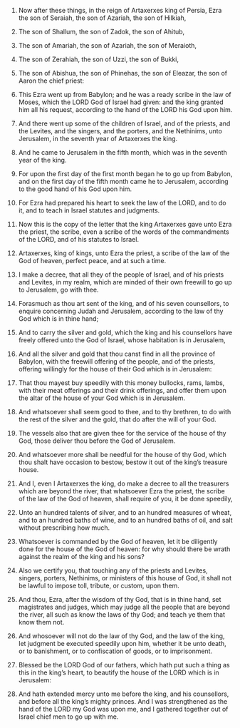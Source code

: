 1. Now after these things, in the reign of Artaxerxes king of Persia,
Ezra the son of Seraiah, the son of Azariah, the son of Hilkiah,

2. The son of Shallum, the son of Zadok, the son of Ahitub,

3. The son
of Amariah, the son of Azariah, the son of Meraioth,

4. The son of
Zerahiah, the son of Uzzi, the son of Bukki,

5. The son of Abishua,
the son of Phinehas, the son of Eleazar, the son of Aaron the chief
priest:

6. This Ezra went up from Babylon; and he was a ready scribe
in the law of Moses, which the LORD God of Israel had given: and the
king granted him all his request, according to the hand of the LORD
his God upon him.

7. And there went up some of the children of Israel, and of the
priests, and the Levites, and the singers, and the porters, and the
Nethinims, unto Jerusalem, in the seventh year of Artaxerxes the king.

8. And he came to Jerusalem in the fifth month, which was in the
seventh year of the king.

9. For upon the first day of the first month began he to go up from
Babylon, and on the first day of the fifth month came he to Jerusalem,
according to the good hand of his God upon him.

10. For Ezra had prepared his heart to seek the law of the LORD, and
to do it, and to teach in Israel statutes and judgments.

11. Now this is the copy of the letter that the king Artaxerxes gave
unto Ezra the priest, the scribe, even a scribe of the words of the
commandments of the LORD, and of his statutes to Israel.

12. Artaxerxes, king of kings, unto Ezra the priest, a scribe of the
law of the God of heaven, perfect peace, and at such a time.

13. I make a decree, that all they of the people of Israel, and of
his priests and Levites, in my realm, which are minded of their own
freewill to go up to Jerusalem, go with thee.

14. Forasmuch as thou art sent of the king, and of his seven
counsellors, to enquire concerning Judah and Jerusalem, according to
the law of thy God which is in thine hand;

15. And to carry the
silver and gold, which the king and his counsellors have freely
offered unto the God of Israel, whose habitation is in Jerusalem,

16. And all the silver and gold that thou canst find in all the province
of Babylon, with the freewill offering of the people, and of the
priests, offering willingly for the house of their God which is in
Jerusalem:

17. That thou mayest buy speedily with this money
bullocks, rams, lambs, with their meat offerings and their drink
offerings, and offer them upon the altar of the house of your God
which is in Jerusalem.

18. And whatsoever shall seem good to thee, and to thy brethren, to
do with the rest of the silver and the gold, that do after the will of
your God.

19. The vessels also that are given thee for the service of the house
of thy God, those deliver thou before the God of Jerusalem.

20. And whatsoever more shall be needful for the house of thy God,
which thou shalt have occasion to bestow, bestow it out of the king’s
treasure house.

21. And I, even I Artaxerxes the king, do make a decree to all the
treasurers which are beyond the river, that whatsoever Ezra the
priest, the scribe of the law of the God of heaven, shall require of
you, it be done speedily,

22. Unto an hundred talents of silver, and
to an hundred measures of wheat, and to an hundred baths of wine, and
to an hundred baths of oil, and salt without prescribing how much.

23. Whatsoever is commanded by the God of heaven, let it be
diligently done for the house of the God of heaven: for why should
there be wrath against the realm of the king and his sons?

24. Also
we certify you, that touching any of the priests and Levites, singers,
porters, Nethinims, or ministers of this house of God, it shall not be
lawful to impose toll, tribute, or custom, upon them.

25. And thou, Ezra, after the wisdom of thy God, that is in thine
hand, set magistrates and judges, which may judge all the people that
are beyond the river, all such as know the laws of thy God; and teach
ye them that know them not.

26. And whosoever will not do the law of thy God, and the law of the
king, let judgment be executed speedily upon him, whether it be unto
death, or to banishment, or to confiscation of goods, or to
imprisonment.

27. Blessed be the LORD God of our fathers, which hath put such a
thing as this in the king’s heart, to beautify the house of the LORD
which is in Jerusalem:

28. And hath extended mercy unto me before the
king, and his counsellors, and before all the king’s mighty princes.
And I was strengthened as the hand of the LORD my God was upon me, and
I gathered together out of Israel chief men to go up with me.